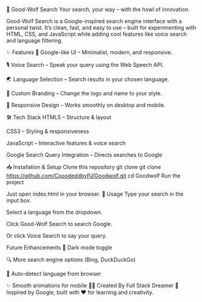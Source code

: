 🐺 Good-Wolf Search
Your search, your way – with the howl of innovation.

Good-Wolf Search is a Google-inspired search engine interface with a personal twist.
It’s clean, fast, and easy to use – built for experimenting with HTML, CSS, and JavaScript while adding cool features like voice search and language filtering.

✨ Features
🎯 Google-like UI – Minimalist, modern, and responsive.

🎙 Voice Search – Speak your query using the Web Speech API.

🌏 Language Selection – Search results in your chosen language.

🐾 Custom Branding – Change the logo and name to your style.

📱 Responsive Design – Works smoothly on desktop and mobile.

🛠 Tech Stack
HTML5 – Structure & layout

CSS3 – Styling & responsiveness

JavaScript – Interactive features & voice search

Google Search Query Integration – Directs searches to Google

📥 Installation & Setup
Clone this repository
git clone git clone https://github.com/CooodeddbyPJ/Goodwolf.git
cd Goodwolf
Run the project

Just open index.html in your browser.
🚀 Usage
Type your search in the input box.

Select a language from the dropdown.

Click Good-Wolf Search to search Google.

Or click Voice Search to say your query.

 Future Enhancements
🌙 Dark mode toggle

🔍 More search engine options (Bing, DuckDuckGo)

🧠 Auto-detect language from browser

✨ Smooth animations for mobile
👨‍💻 Created By
Full Stack Dreamer
🐺 Inspired by Google, built with ❤️ for learning and creativity.

